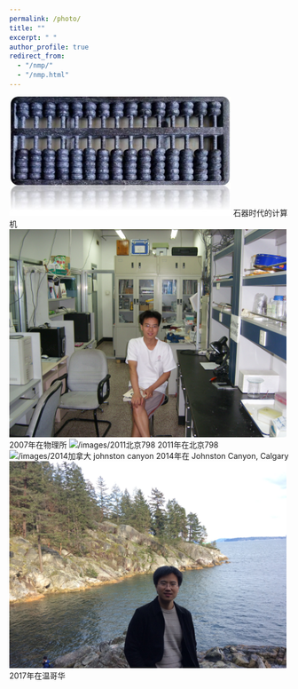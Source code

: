 ```yaml
---
permalink: /photo/
title: ""
excerpt: " "
author_profile: true
redirect_from: 
  - "/nmp/"
  - "/nmp.html"
---
```

<img src="/images/算盘.jpg" alt="/images/算盘" width="400"/>
石器时代的计算机

<img src="/images/2007.JPG" alt="/images/2007物理所" width="500"/>
2007年在物理所

<img src="/images/2011北京798.JPG" alt="/images/2011北京798" width="500"/>
2011年在北京798

<img src="/images/2014加拿大 johnston canyon.JPG" alt="/images/2014加拿大 johnston canyon" width="500"/>
2014年在 Johnston Canyon, Calgary

<img src="/images/2017温哥华.JPG" alt="/images/2017温哥华" width="500"/>
2017年在温哥华
